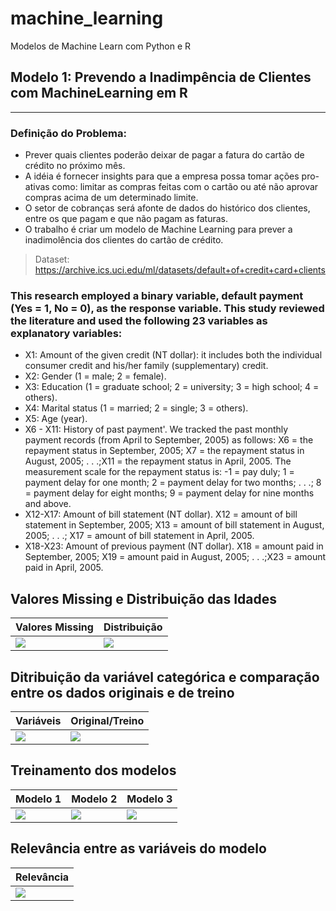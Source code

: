 # machine_learning
Modelos de Machine Learn com Python e R

## Modelo 1: Prevendo a Inadimpência de Clientes com MachineLearning em R
---
### Definição do Problema:
* Prever quais clientes poderão deixar de pagar a fatura do cartão de crédito no próximo mês.
* A idéia é fornecer insights para que a empresa possa tomar ações pro-ativas como: limitar as compras feitas com o cartão ou até não aprovar compras acima de um determinado limite.
* O setor de cobranças será afonte de dados do histórico dos clientes, entre os que pagam e que não pagam as faturas.
* O trabalho é criar um modelo de Machine Learning para prever a inadimolência dos clientes do cartão de crédito.
> Dataset: https://archive.ics.uci.edu/ml/datasets/default+of+credit+card+clients

### This research employed a binary variable, default payment (Yes = 1, No = 0), as the response variable. This study reviewed the literature and used the following 23 variables as explanatory variables:

* X1: Amount of the given credit (NT dollar): it includes both the individual consumer credit and his/her family (supplementary) credit.
* X2: Gender (1 = male; 2 = female).
* X3: Education (1 = graduate school; 2 = university; 3 = high school; 4 = others).
* X4: Marital status (1 = married; 2 = single; 3 = others).
* X5: Age (year).
* X6 - X11: History of past payment'. We tracked the past monthly payment records (from April to September, 2005) as follows: X6 = the repayment status in September, 2005; X7 = the repayment status in August, 2005; . . .;X11 = the repayment status in April, 2005. The measurement scale for the repayment status is: -1 = pay duly; 1 = payment delay for one month; 2 = payment delay for two months; . . .; 8 = payment delay for eight months; 9 = payment delay for nine months and above.
* X12-X17: Amount of bill statement (NT dollar). X12 = amount of bill statement in September, 2005; X13 = amount of bill statement in August, 2005; . . .; X17 = amount of bill statement in April, 2005.
* X18-X23: Amount of previous payment (NT dollar). X18 = amount paid in September, 2005; X19 = amount paid in August, 2005; . . .;X23 = amount paid in April, 2005.

## Valores Missing e Distribuição das Idades
| Valores Missing | Distribuição |
| --------------- | ------------ |
<a href="https://github.com/emariot/machine_learning/blob/main/R/img/valores_missing.png"><img src="https://github.com/emariot/machine_learning/blob/main/R/img/valores_missing.png" align="center" ></a> | <a href="https://github.com/emariot/machine_learning/blob/main/R/img/dist.png"><img src="https://github.com/emariot/machine_learning/blob/main/R/img/dist.png" align="center" ></a>

## Ditribuição da variável categórica e comparação entre os dados originais e de treino
| Variáveis | Original/Treino |
| --------------- | ------------ |
<a href="https://github.com/emariot/machine_learning/blob/main/R/img/dist_val.png"><img src="https://github.com/emariot/machine_learning/blob/main/R/img/dist_val.png" align="center" ></a> | <a href="https://github.com/emariot/machine_learning/blob/main/R/img/var_or_treino.png"><img src="https://github.com/emariot/machine_learning/blob/main/R/img/var_or_treino.png" align="center" ></a>

## Treinamento dos modelos
| Modelo 1 | Modelo 2 | Modelo 3 |
| -------- | -------- | -------- |
<a href="https://github.com/emariot/machine_learning/blob/main/R/img/treino_model_1.png"><img src="https://github.com/emariot/machine_learning/blob/main/R/img/treino_model_1.png" align="center" ></a> | <a href="https://github.com/emariot/machine_learning/blob/main/R/img/treino_model_2.png"><img src="https://github.com/emariot/machine_learning/blob/main/R/img/treino_model_2.png" align="center" ></a> | <a href="https://github.com/emariot/machine_learning/blob/main/R/img/treino_model_3.png"><img src="https://github.com/emariot/machine_learning/blob/main/R/img/treino_model_3.png" align="center" ></a>

## Relevância entre as variáveis do modelo
| Relevância |
| ---------- |
<a href="https://github.com/emariot/machine_learning/blob/main/R/img/var_relevantes.png"><img src="https://github.com/emariot/machine_learning/blob/main/R/img/var_relevantes.png" align="center" ></a> |

